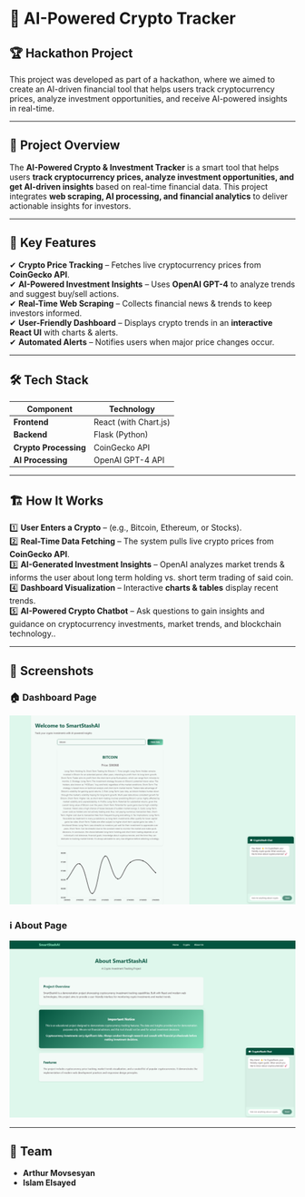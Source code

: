 # 🚀 AI-Powered Crypto Tracker  

## 🏆 Hackathon Project
This project was developed as part of a hackathon, where we aimed to create an AI-driven financial tool that helps users track cryptocurrency prices, analyze investment opportunities, and receive AI-powered insights in real-time.


---

## 📌 Project Overview  
The **AI-Powered Crypto & Investment Tracker** is a smart tool that helps users **track cryptocurrency prices, analyze investment opportunities, and get AI-driven insights** based on real-time financial data. This project integrates **web scraping, AI processing, and financial analytics** to deliver actionable insights for investors.  

---

## 🎯 Key Features  
✔ **Crypto Price Tracking** – Fetches live cryptocurrency prices from **CoinGecko API**.  
✔ **AI-Powered Investment Insights** – Uses **OpenAI GPT-4** to analyze trends and suggest buy/sell actions.  
✔ **Real-Time Web Scraping** – Collects financial news & trends to keep investors informed.  
✔ **User-Friendly Dashboard** – Displays crypto trends in an **interactive React UI** with charts & alerts.  
✔ **Automated Alerts** – Notifies users when major price changes occur.  

---

## 🛠️ Tech Stack  
| **Component**        | **Technology**      |  
|----------------------|--------------------|  
| **Frontend**        | React (with Chart.js) |  
| **Backend**         | Flask (Python)      |  
| **Crypto Processing**    | CoinGecko API |  
| **AI Processing**   | OpenAI GPT-4 API    |  

---

## 🏗️ How It Works  
1️⃣ **User Enters a Crypto** – (e.g., Bitcoin, Ethereum, or Stocks).  
2️⃣ **Real-Time Data Fetching** – The system pulls live crypto prices from **CoinGecko API**.  
3️⃣ **AI-Generated Investment Insights** – OpenAI analyzes market trends & informs the user about long term holding vs. short term trading of said coin.  
4️⃣ **Dashboard Visualization** – Interactive **charts & tables** display recent trends.  
5️⃣ **AI-Powered Crypto Chatbot** – Ask questions to gain insights and guidance on cryptocurrency investments, market trends, and blockchain technology..  

---

## 📸 Screenshots

### 🏠 Dashboard Page  
![SmartStashAI Dashboard](assets/smartstash-screenshot-2.png)

### ℹ️ About Page  
![SmartStashAI About](assets/smartstash-screenshot.png) 

---

## 👥 Team  
- **Arthur Movsesyan**  
- **Islam Elsayed**  
